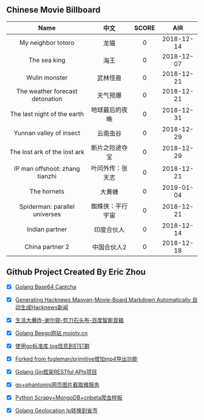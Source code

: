## Chinese Movie Billboard
|   Name          | 中文           | SCORE   |  AIR|
|:-------------:|:-------------:| :-----:|:-----:|
|My neighbor totoro | 龙猫 |0| 2018-12-14|
|The sea king | 海王 |0| 2018-12-07|
|Wulin monster | 武林怪兽 |0| 2018-12-21|
|The weather forecast detonation | 天气预爆 |0| 2018-12-21|
|The last night of the earth | 地球最后的夜晚 |0| 2018-12-31|
|Yunnan valley of insect | 云南虫谷 |0| 2018-12-29|
|The lost ark of the lost ark | 断片之险途夺宝 |0| 2018-12-29|
|IP man offshoot: zhang tianzhi | 叶问外传：张天志 |0| 2018-12-21|
|The hornets | 大黄蜂 |0| 2019-01-04|
|Spiderman: parallel universes | 蜘蛛侠：平行宇宙 |0| 2018-12-21|
|Indian partner | 印度合伙人 |0| 2018-12-14|
|China partner 2 | 中国合伙人2 |0| 2018-12-18|


## Github Project Created By Eric Zhou

- [x] [Golang Base64 Captcha](https://github.com/mojocn/base64Captcha)
- [x] [Generating Hacknews Maoyan-Movie-Board Markdown Automatically 自动生成Hacknews新闻](https://github.com/dejavuzhou/md-genie)
- [x] [生活大爆炸-谢尔顿-剪刀石头布-百度智能音箱](https://github.com/mojocn/dueros-bang-game)
- [x] [Golang Beego网站 mojotv.cn](https://github.com/mojocn/www.mojotv.cn)
- [x] [使用go标准库,log信息到钉钉群](https://github.com/mojocn/dooger)
- [x] [Forked from fogleman/primitive增加mp4导出功能](https://github.com/mojocn/primitive)
- [x] [Golang Gin框架RESTful APIs项目](https://github.com/JJJJJJJerk/ezier-golang-web-api-framework)
- [x] [go+phantomjs网页图片截取微服务](https://github.com/mojocn/screen_shot)
- [x] [Python Scrapy+MongoDB+cnbeta爬虫样板](https://github.com/mojocn/scrapy_mongodb_boilerplate_cnbeta)
- [x] [Golang Geolocation Ip转换到省市](https://github.com/mojocn/ip2location)





